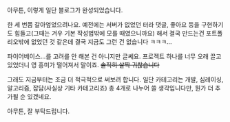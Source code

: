 아무튼, 이렇게 일단 블로그가 완성되었습니다.

한 세 번쯤 갈아엎었으려나요.
예전에는 서버가 없었던 터라 댓글, 좋아요 등을 구현하기도 힘들고(그때는 겨우 기본 작성법밖에 모를 때였으니까요) 해서 결국 만드는건 포트폴리오밖에 없었던 것 같은데 결국 지금도 그런 건 없습니다 ㅋㅋㅋ...

파이어베이스...를 고려를 안 해본 건 아니지만 글쎄요. 프로젝트 하나를 너무 오래 끌고 있었더니 영 흥미가 떨어져서 말이죠. ~~솔직히 살짝 귀찮습니다~~

그래도 지금부터는 조금 더 적극적으로 써보려 합니다. 
일단 카테고리는 개발, 심레이싱, 알고리즘, 잡담(사실상 기타 카테고리죠) 총 4개로 나누어 쓸 생각입니다만, 뭔가 더 추가될 순 있겠네요.

아무튼, 잘 부탁드립니다.